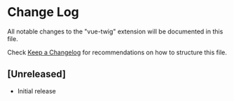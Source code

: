 # Change Log

All notable changes to the "vue-twig" extension will be documented in this file.

Check [Keep a Changelog](http://keepachangelog.com/) for recommendations on how to structure this file.

## [Unreleased]

- Initial release